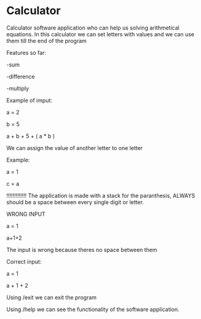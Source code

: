 # Calculator
Calculator software application who can help us solving arithmetical equations. In this calculator we can set letters with values and we can use them till the end of the program

Features so far:

-sum

-difference

-multiply
 
Example of imput:

a = 2

b = 5 

a + b + 5 + ( a * b )

We can assign the value of another letter to one letter

Example:

a = 1 

c = a

!!!!!!!!!!!!! The application is made with a stack for the paranthesis, ALWAYS should be a space between every single digit or letter.

WRONG INPUT 

a = 1

a+1+2

The input is wrong because theres no space between them

Correct input:

a = 1

a + 1 + 2

Using /exit we can exit the program

Using /help we can see the functionality of the software application.
